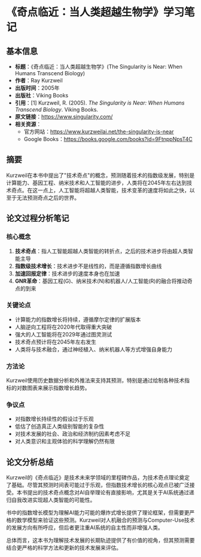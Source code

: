 # 《奇点临近：当人类超越生物学》学习笔记

## 基本信息
- **标题**：《奇点临近：当人类超越生物学》(The Singularity is Near: When Humans Transcend Biology)
- **作者**：Ray Kurzweil
- **出版时间**：2005年
- **出版社**：Viking Books
- **引用**：[1] Kurzweil, R. (2005). *The Singularity is Near: When Humans Transcend Biology*. Viking Books.
- **原文链接**：https://www.singularity.com/
- **相关资源**：
  - 官方网站：https://www.kurzweilai.net/the-singularity-is-near
  - Google Books：https://books.google.com/books?id=9FtnppNpsT4C

## 摘要
Kurzweil在本书中提出了"技术奇点"的概念，预测随着技术的指数级发展，特别是计算能力、基因工程、纳米技术和人工智能的进步，人类将在2045年左右达到技术奇点。在这一点上，人工智能将超越人类智能，技术变革的速度将如此之快，以至于无法预测奇点之后的世界。

## 论文过程分析笔记

### 核心概念
1. **技术奇点**：指人工智能超越人类智能的转折点，之后的技术进步将由超人类智能主导
2. **指数级技术增长**：技术进步不是线性的，而是遵循指数增长曲线
3. **加速回报定律**：技术进步的速度本身也在加速
4. **GNR革命**：基因工程(G)、纳米技术(N)和机器人/人工智能(R)的融合将推动奇点的到来

### 关键论点
- 计算能力的指数增长将持续，遵循摩尔定律的扩展版本
- 人脑逆向工程将在2020年代取得重大突破
- 强大的人工智能将在2029年通过图灵测试
- 技术奇点预计将在2045年左右发生
- 人类将与技术融合，通过神经植入、纳米机器人等方式增强自身能力

### 方法论
Kurzweil使用历史数据分析和外推法来支持其预测，特别是通过绘制各种技术指标的对数图表来展示指数增长趋势。

### 争议点
- 对指数增长持续性的假设过于乐观
- 低估了创造真正人类级别智能的复杂性
- 对技术发展的社会、政治和经济制约因素考虑不足
- 对人类意识和主观体验的科学理解仍然有限

## 论文分析总结

Kurzweil的《奇点临近》是技术未来学领域的里程碑作品，为技术奇点理论奠定了基础。尽管其预测时间表可能过于乐观，但指数技术增长的核心观点已被广泛接受。本书提出的技术奇点概念对AI自举理论有直接影响，尤其是关于AI系统通过递归自我改进实现超人类智能的可能性。

书中的指数增长模型为理解AI能力可能的爆炸式增长提供了理论框架，但需要更严格的数学模型来验证这些预测。Kurzweil对人机融合的预测与Computer-Use技术的发展方向有所呼应，但后者更注重AI系统的自主性而非增强人类。

总体而言，这本书为理解技术发展的长期轨迹提供了有价值的视角，但其预测需要结合更严格的科学方法和更新的技术发展来评估。 